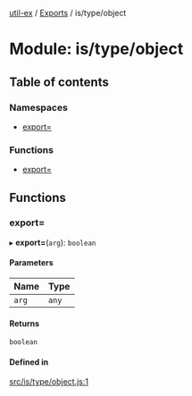 [util-ex](../README.md) / [Exports](../modules.md) / is/type/object

# Module: is/type/object

## Table of contents

### Namespaces

- [export&#x3D;](is_type_object.export_.md)

### Functions

- [export&#x3D;](is_type_object.md#export&#x3D;)

## Functions

### export&#x3D;

▸ **export=**(`arg`): `boolean`

#### Parameters

| Name | Type |
| :------ | :------ |
| `arg` | `any` |

#### Returns

`boolean`

#### Defined in

[src/is/type/object.js:1](https://github.com/snowyu/util-ex.js/blob/a11fd0d/src/is/type/object.js#L1)
